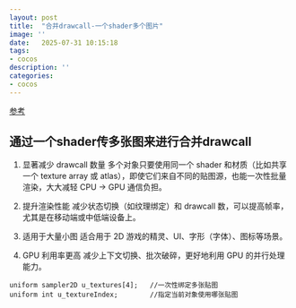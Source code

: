 ```yaml
---
layout: post
title:  "合并drawcall-一个shader多个图片"
image: ''
date:   2025-07-31 10:15:18
tags:
- cocos
description: ''
categories: 
- cocos
---
```

[参考](https://forum.cocos.org/t/topic/121618)
## 通过一个shader传多张图来进行合并drawcall
1. 显著减少 drawcall 数量
多个对象只要使用同一个 shader 和材质（比如共享一个 texture array 或 atlas），即使它们来自不同的贴图源，也能一次性批量渲染，大大减轻 CPU -> GPU 通信负担。

2. 提升渲染性能
减少状态切换（如纹理绑定）和 drawcall 数，可以提高帧率，尤其是在移动端或中低端设备上。

3. 适用于大量小图
适合用于 2D 游戏的精灵、UI、字形（字体）、图标等场景。

4. GPU 利用率更高
减少上下文切换、批次破碎，更好地利用 GPU 的并行处理能力。

```
uniform sampler2D u_textures[4];   //一次性绑定多张贴图
uniform int u_textureIndex;        //指定当前对象使用哪张贴图
```